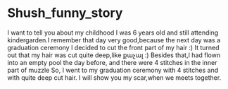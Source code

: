 # Shush_funny_story
I want to tell you about my childhood
I was 6 years old and still attending kindergarden.I remember that day very good,because the next day was a graduation ceremony
I decided to cut the front part of my hair :)
It turned out that my hair was cut quite deep,like քաչալ :)
Besides that,I had flown into an empty pool the day before, and there were 4 stitches in the inner part of muzzle
So, I went to my graduation ceremony with 4 stitches and with quite deep cut hair.
I will show you my scar,when we meets together.
